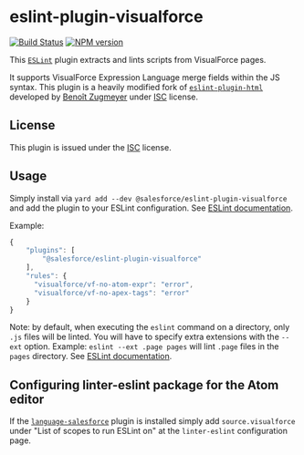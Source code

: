 # eslint-plugin-visualforce

[![Build Status](https://travis-ci.org/forcedotcom/eslint-plugin-visualforce.svg?branch=master)](https://travis-ci.org/forcedotcom/eslint-plugin-visualforce)
[![NPM version](https://img.shields.io/npm/v/@salesforce/eslint-plugin-visualforce.svg)](https://www.npmjs.com/package/@salesforce/eslint-plugin-visualforce)

This [`ESLint`](https://eslint.org) plugin extracts and lints scripts from VisualForce pages.

It supports VisualForce Expression Language merge fields within the JS syntax.
This plugin is a heavily modified fork of [`eslint-plugin-html`](https://github.com/BenoitZugmeyer/eslint-plugin-html) developed by [Benoît Zugmeyer](https://github.com/BenoitZugmeyer) under [ISC](https://opensource.org/licenses/ISC) license.

## License

This plugin is issued under the [ISC](./LICENSE) license.

## Usage

Simply install via `yard add --dev @salesforce/eslint-plugin-visualforce` and add the plugin to your ESLint
configuration. See
[ESLint documentation](http://eslint.org/docs/user-guide/configuring#configuring-plugins).

Example:

```javascript
{
    "plugins": [
        "@salesforce/eslint-plugin-visualforce"
    ],
    "rules": {
      "visualforce/vf-no-atom-expr": "error",
      "visualforce/vf-no-apex-tags": "error"
    }
}
```

Note: by default, when executing the `eslint` command on a directory, only `.js` files will be
linted. You will have to specify extra extensions with the `--ext` option. Example: `eslint --ext
.page pages` will lint `.page` files in the `pages` directory. See [ESLint
documentation](http://eslint.org/docs/user-guide/command-line-interface#ext).

## Configuring linter-eslint package for the Atom editor

If the [`language-salesforce`](https://atom.io/packages/language-salesforce) plugin is installed simply add `source.visualforce` under "List of scopes to run ESLint on" at the `linter-eslint` configuration page.
